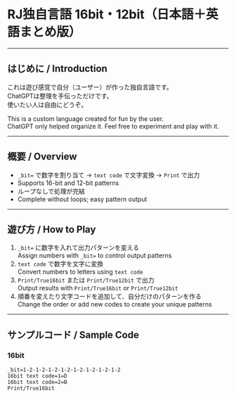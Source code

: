 # RJ独自言語 16bit・12bit（日本語＋英語まとめ版）

---

## はじめに / Introduction
これは遊び感覚で自分（ユーザー）が作った独自言語です。  
ChatGPTは整理を手伝っただけです。  
使いたい人は自由にどうぞ。  

This is a custom language created for fun by the user.  
ChatGPT only helped organize it. Feel free to experiment and play with it.

---

## 概要 / Overview
- `_bit=` で数字を割り当て → `text code` で文字変換 → `Print` で出力  
- Supports 16-bit and 12-bit patterns  
- ループなしで処理が完結  
- Complete without loops; easy pattern output

---

## 遊び方 / How to Play
1. `_bit=` に数字を入れて出力パターンを変える  
   Assign numbers with `_bit=` to control output patterns
2. `text code` で数字を文字に変換  
   Convert numbers to letters using `text code`
3. `Print/True16bit` または `Print/True12bit` で出力  
   Output results with `Print/True16bit` or `Print/True12bit`
4. 順番を変えたり文字コードを追加して、自分だけのパターンを作る  
   Change the order or add new codes to create your unique patterns

---

## サンプルコード / Sample Code

### 16bit
```text
_bit=1-2-1-2-1-2-1-2-1-2-1-2-1-2-1-2
16bit text code=1=D
16bit text code=2=B
Print/True16bit